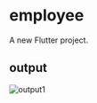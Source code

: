 # employee

A new Flutter project.

## output


![output1](https://github.com/prajithaprabhakar1998/employee/assets/129513433/00ab5d9d-4bac-4c69-ac2c-108bbd384530)
